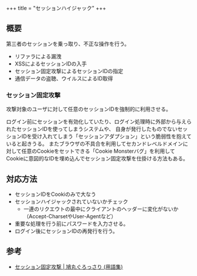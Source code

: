 +++
title = "セッションハイジャック"
+++

## 概要

第三者のセッションを乗っ取り、不正な操作を行う。

* リファラによる漏洩
* XSSによるセッションIDの入手
* セッション固定攻撃によるセッションIDの指定
* 通信データの盗聴、ウイルスによるID取得

### セッション固定攻撃

攻撃対象のユーザに対して任意のセッションIDを強制的に利用させる。

ログイン前にセッションを有効化していたり、ログイン処理時に外部から与えられたセッションIDを使ってしまうシステムや、
自身が発行したものでないセッションIDを受け入れてしまう「セッションアダプション」という脆弱性を抱えていると起きうる。
またブラウザの不具合を利用してセカンドレベルドメインに対して任意のCookieをセットできる「Cookie Monsterバグ」を利用してCookieに意図的なIDを埋め込んでセッション固定攻撃を仕掛ける方法もある。

## 対応方法

* セッションIDをCookiのみで大なう
* セッションハイジャックされていないかチェック
  * 一連のリクエウトの最中にクライアントのヘッダーに変化がないか（Accept-CharsetやUser-Agentなど）
* 重要な処理を行う前にパスワードを入力させる。
* ログイン後にセッションIDの再発行を行う。

## 参考

* [セッション固定攻撃 | 鳩丸ぐろっさり (用語集)](http://bakera.jp/glossary/%E3%82%BB%E3%83%83%E3%82%B7%E3%83%A7%E3%83%B3%E5%9B%BA%E5%AE%9A%E6%94%BB%E6%92%83)
